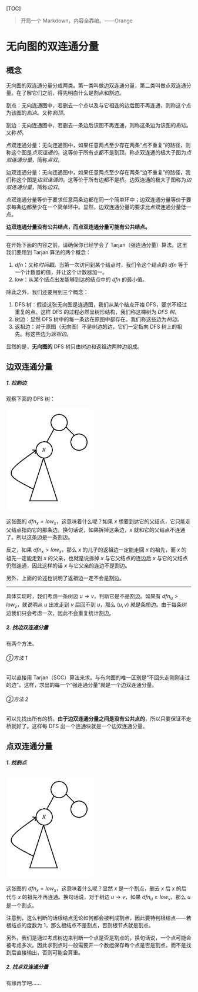 [TOC]

> 开局一个 Markdown，内容全靠编。——Orange

# 无向图的双连通分量

## 概念

无向图的双连通分量分成两类。第一类叫做边双连通分量，第二类叫做点双连通分量。在了解它们之前，得先明白什么是割点和割边。

割点：无向连通图中，若删去一个点以及与它相连的边后图不再连通，则称这个点为该图的*割点*。又称*割顶*。

割边：无向连通图中，若删去一条边后该图不再连通，则称这条边为该图的*割边*。又称*桥*。

点双连通分量：无向连通图中，如果任意两点至少存在两条“点不重复”的路径，则称这个图是*点双连通的*。这等价于所有点都不是割顶。称点双连通的极大子图为*点双连通分量*，简称*点双*。

边双连通分量：无向连通图中，如果任意两点至少存在两条“边不重复”的路径，我们称这个图是*边双连通的*。这等价于所有边都不是桥。边双连通的极大子图称为*边双连通分量*，简称*边双*。

点双连通分量等价于要求任意两条边都在同一个简单环中；边双连通分量等价于要求每条边都至少在一个简单环中。显然，边双连通分量的要求比点双连通分量低一点。

**边双连通分量没有公共结点，而点双连通分量可能有公共结点。**

------

在开始下面的内容之前，请确保你已经学会了 Tarjan（强连通分量）算法。这里我们要用到 Tarjan 算法的两个概念：

1. $dfn$：又称*时间戳*。当第一次访问到某个结点时，我们令这个结点的 $dfn$ 等于一个计数器的值，并让这个计数器加一。
2. $low$：从某个结点出发能够到达的结点中的 $dfn$ 的最小值。

除此之外，我们还要用到三个概念：

1. DFS 树：假设这张无向图是连通图，我们从某个结点开始 DFS，要求不经过重复的点。这样 DFS 的过程必然呈树形结构，我们称这棵树为 *DFS 树*。
2. 树边：显然 DFS 树中的每一条边在原图中都存在。我们称这些边为*树边*。
3. 返祖边：对于原图（无向图）不是树边的边，它们一定指向 DFS 树上的祖先。称这些边为*返祖边*。

显然的是，**无向图的** DFS 树只由树边和返祖边两种边组成。

## 边双连通分量

##### 1. 找割边

观察下面的 DFS 树：

<img src="pic/无向图的双连通分量 1.png" style="zoom:75%">

这张图的 $dfn_x = low_x$，这意味着什么呢？如果 $x$ 想要到达它的父结点，它只能走父结点指向它的那条边。换句话说，如果拆掉这条边，$x$ 就和它的父结点不连通了。所以这条边是一条割边。

反之，如果 $dfn_x > low_x$，那么 $x$ 的儿子的返祖边一定能走回 $x$ 的祖先，而 $x$ 的祖先一定能走到 $x$ 的父亲，也就是说拆掉 $x$ 与它父结点的连边后 $x$ 与它的父结点仍然连通，因此这样的话 $x$ 与它父亲的连边不是割边。

另外，上面的论述也说明了返祖边一定不会是割边。

------

具体实现时，我们考虑一条树边 $u \to v$，判断它是不是割边。如果有 $dfn_u > low_v$，就说明从 $u$ 出发走到 $v$ 后回不到 $u$，那么 $(u, v)$ 就是条桥边。由于每条树边我们只会考虑一次，因此不会重复统计割边。

##### 2. 找边双连通分量

有两个方法。

###### ①方法 1

可以直接用 Tarjan（SCC）算法来求。与有向图的唯一区别是“不回头走刚刚走过的边”。这样，求出的每一个“强连通分量”就是一个边双连通分量。

###### ②方法 2

可以先找出所有的桥。**由于边双连通分量之间是没有公共点的**，所以只要保证不走桥就好了。这样每 DFS 出一个连通块就是一个边双连通分量。

## 点双连通分量

##### 1. 找割点

<img src="pic/无向图的双连通分量 1.png" style="zoom:75%">

这张图的 $dfn_x = low_x$，这意味着什么呢？显然 $x$ 是一个割点，删去 $x$ 后 $x$ 的后代与 $x$ 的祖先不再连通。换句话说，对于树边 $u \to v$，如果 $dfn_u \ge low_v$，那么 $u$ 是一个割点。

注意到，这么判断的话根结点无论如何都会被判成割点，因此要特判根结点——若根结点的度数为 $1$，那么根结点不是割点，否则根节点就是割点。

另外，我们是通过考虑树边来判断一个点是否是割点的，换句话说，一个点可能会被考虑多次。因此求割点时一般需要开一个数组保存每个点是否是割点，而不是找到后直接输出，否则可能会算重。

##### 2. 找点双连通分量

有缘再学吧……